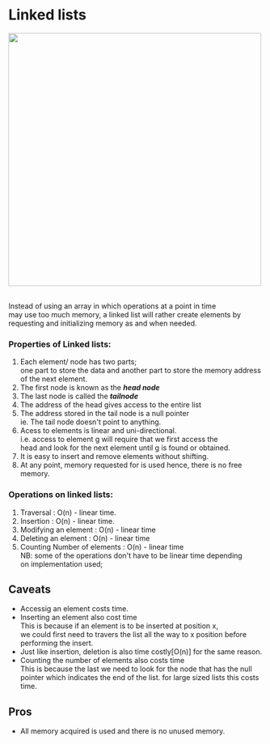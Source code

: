 # Linked lists

<image src="images/linkedList.svg" width=500 />  
<br />  
<br />

Instead of using an array in which operations at a point in time  
may use too much memory, a linked list will rather create elements by  
requesting and initializing memory as and when needed.

### Properties of Linked lists:

1. Each element/ node has two parts;  
   one part to store the data and another part to store the memory address  
   of the next element.
2. The first node is known as the **_head node_**
3. The last node is called the **_tailnode_**
4. The address of the head gives access to the entire list
5. The address stored in the tail node is a null pointer  
   ie. The tail node doesn't point to anything.
6. Acess to elements is linear and uni-directional.  
   i.e. access to element g will require that we first access the  
   head and look for the next element until g is found or obtained.
7. It is easy to insert and remove elements without shifting.
8. At any point, memory requested for is used hence, there is no free memory.

### Operations on linked lists:

1. Traversal : O(n) - linear time.
2. Insertion : O(n) - linear time.
3. Modifying an element : O(n) - linear time
4. Deleting an element : O(n) - linear time
5. Counting Number of elements : O(n) - linear time  
NB: some of the operations don't have to be linear time depending  
on implementation used;

## Caveats

- Accessig an element costs time.
- Inserting an element also cost time  
  This is because if an element is to be inserted at position x,  
  we could first need to travers the list all the way to x position before  
  performing the insert.
- Just like insertion, deletion is also time costly[O(n)] for the same reason.
- Counting the number of elements also costs time  
  This is because the last we need to look for the node that has the null  
  pointer which indicates the end of the list. for large sized lists this costs time.

## Pros

- All memory acquired is used and there is no unused memory.
